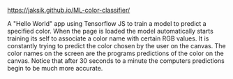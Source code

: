 https://jaksik.github.io/ML-color-classifier/

A "Hello World" app using Tensorflow JS to train a model to predict a specified color.
When the page is loaded the model automatically starts training its self to associate a color name with certain RGB values.
It is constantly trying to predict the color chosen by the user on the canvas.
The color names on the screen are the programs predictions of the color on the canvas.
Notice that after 30 seconds to a minute the computers predictions begin to be much more accurate.
